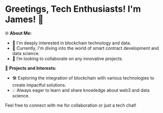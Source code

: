 # Greetings, Tech Enthusiasts! I'm James! 👋

🌐 **About Me:**
- 👀 I'm deeply interested in blockchain technology and data.
- 🌱 Currently, I'm diving into the world of smart contract development and data science.
- 🤝 I’m looking to collaborate on any innovative projects.

💼 **Projects and Interests:**
- 🛠 Exploring the integration of blockchain with various technologies to create impactful solutions.
- 💡 Always eager to learn and share knowledge about web3 and data science.

Feel free to connect with me for collaboration or just a tech chat!
